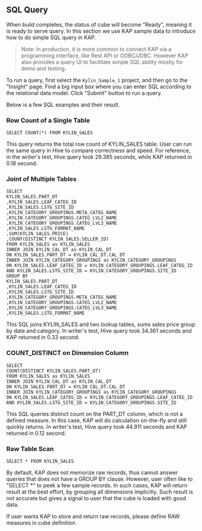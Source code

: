 ## SQL QueryWhen build completes, the status of cube will become "Ready", meaning it is ready to serve query. In this section we use KAP sample data to introduce how to do simple SQL query in KAP.> Note: In production, it is more common to connect KAP via a programming interface, like Rest API or ODBC/JDBC. However KAP also provides a query UI to facilitate simple SQL ability mostly for demo and testing.To run a query, first select the `Kylin_Sample_1` project, and then go to the "Insight" page. Find a big input box where you can enter SQL according to the relational data model. Click "Submit" button to run a query.Below is a few SQL examples and their result.  ### Row Count of a Single Table````SELECT COUNT(*) FROM KYLIN_SALES````This query returns the total row count of KYLIN_SALES table. User can run the same query in Hive to compare correctness and speed. For reference, in the writer's test, Hive query took 29.385 seconds, while KAP returned in 0.18 second. ### Joint of Multiple Tables````SELECTKYLIN_SALES.PART_DT,KYLIN_SALES.LEAF_CATEG_ID,KYLIN_SALES.LSTG_SITE_ID,KYLIN_CATEGORY_GROUPINGS.META_CATEG_NAME,KYLIN_CATEGORY_GROUPINGS.CATEG_LVL2_NAME,KYLIN_CATEGORY_GROUPINGS.CATEG_LVL3_NAME,KYLIN_SALES.LSTG_FORMAT_NAME,SUM(KYLIN_SALES.PRICE),COUNT(DISTINCT KYLIN_SALES.SELLER_ID)FROM KYLIN_SALES as KYLIN_SALES INNER JOIN KYLIN_CAL_DT as KYLIN_CAL_DTON KYLIN_SALES.PART_DT = KYLIN_CAL_DT.CAL_DTINNER JOIN KYLIN_CATEGORY_GROUPINGS as KYLIN_CATEGORY_GROUPINGSON KYLIN_SALES.LEAF_CATEG_ID = KYLIN_CATEGORY_GROUPINGS.LEAF_CATEG_ID AND KYLIN_SALES.LSTG_SITE_ID = KYLIN_CATEGORY_GROUPINGS.SITE_IDGROUP BY KYLIN_SALES.PART_DT,KYLIN_SALES.LEAF_CATEG_ID,KYLIN_SALES.LSTG_SITE_ID,KYLIN_CATEGORY_GROUPINGS.META_CATEG_NAME,KYLIN_CATEGORY_GROUPINGS.CATEG_LVL2_NAME,KYLIN_CATEGORY_GROUPINGS.CATEG_LVL3_NAME,KYLIN_SALES.LSTG_FORMAT_NAME````This SQL joins KYLIN_SALES and two lookup tables, sums sales price group by date and category. In writer's test, Hive query took 34.361 seconds and KAP returned in 0.33 second. ### COUNT_DISTINCT on Dimension Column````SELECTCOUNT(DISTINCT KYLIN_SALES.PART_DT)FROM KYLIN_SALES as KYLIN_SALES INNER JOIN KYLIN_CAL_DT as KYLIN_CAL_DTON KYLIN_SALES.PART_DT = KYLIN_CAL_DT.CAL_DTINNER JOIN KYLIN_CATEGORY_GROUPINGS as KYLIN_CATEGORY_GROUPINGSON KYLIN_SALES.LEAF_CATEG_ID = KYLIN_CATEGORY_GROUPINGS.LEAF_CATEG_ID AND KYLIN_SALES.LSTG_SITE_ID = KYLIN_CATEGORY_GROUPINGS.SITE_ID````This SQL queries distinct count on the PART_DT column, which is not a defined measure. In this case, KAP will do calculation on-the-fly and still quickly returns. In writer's test, Hive query took 44.911 seconds and KAP returned in 0.12 second.### Raw Table Scan````SELECT * FROM KYLIN_SALES````By default, KAP does not memorize raw records, thus cannot answer queries that does not have a GROUP BY clause. However, user often like to "SELECT *" to peek a few sample records. In such cases, KAP will return result at the best effort, by grouping all dimensions implicitly. Such result is not accurate but gives a signal to user that the cube is loaded with good data.If user wants KAP to store and return raw records, please define RAW measures in cube definition.